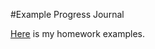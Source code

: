 #Example Progress Journal

[Here](/Users/gozdesen/Desktop/example_homework_0.html) is my homework examples. 

